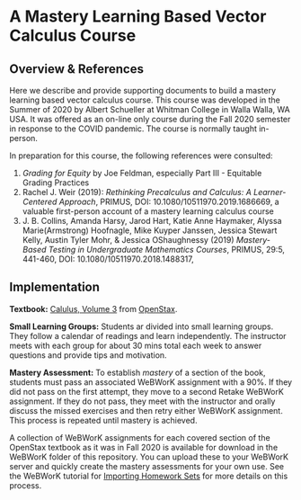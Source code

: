 # A Mastery Learning Based Vector Calculus Course

## Overview & References

Here we describe and provide supporting documents to build a mastery
learning based vector calculus course. This course was developed in the
Summer of 2020 by Albert Schueller at Whitman College in Walla Walla, WA
USA. It was offered as an on-line only course during the Fall 2020 semester
in response to the COVID pandemic. The course is normally taught in-person.

In preparation for this course, the following references were consulted:

1. *Grading for Equity* by Joe Feldman, especially Part III - Equitable
   Grading Practices
1. Rachel J. Weir (2019): *Rethinking Precalculus and Calculus: A
   Learner-Centered Approach*, PRIMUS, DOI: 10.1080/10511970.2019.1686669, a
   valuable first-person account of a mastery learning calculus course
1. J. B. Collins, Amanda Harsy, Jarod Hart, Katie Anne Haymaker, Alyssa
   Marie(Armstrong) Hoofnagle, Mike Kuyper Janssen, Jessica Stewart Kelly,
   Austin Tyler Mohr, & Jessica OShaughnessy (2019) *Mastery-Based Testing
   in Undergraduate Mathematics Courses*, PRIMUS, 29:5, 441-460, DOI:
   10.1080/10511970.2018.1488317, 

## Implementation

**Textbook:** [Calulus, Volume
3](https://openstax.org/details/books/calculus-volume-3) from
[OpenStax](https://openstax.org/).

**Small Learning Groups:** Students ar divided into small learning
groups. They follow a calendar of readings and learn independently. The
instructor meets with each group for about 30 mins total each week to
answer questions and provide tips and motivation.

**Mastery Assessment:** To establish *mastery* of a section of the book,
students must pass an associated WeBWorK assignment with a 90%. If they did
not pass on the first attempt, they move to a second Retake WeBWorK
assignment. If they do not pass, they meet with the instructor and orally
discuss the missed exercises and then retry either WeBWorK assignment. This
process is repeated until mastery is achieved.

A collection of WeBWorK assignments for each covered section of the
OpenStax textbook as it was in Fall 2020 is available for download in the
WeBWorK folder of this repository. You can upload these to your WeBWorK
server and quickly create the mastery assessments for your own use. See the
WeBWorK tutorial for [Importing Homework
Sets](https://webwork.maa.org/wiki/ImportingHomeworkSetsTutorial) for more
details on this process.



